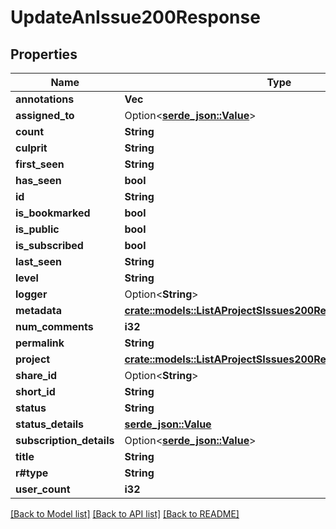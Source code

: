 # UpdateAnIssue200Response

## Properties

Name | Type | Description | Notes
------------ | ------------- | ------------- | -------------
**annotations** | **Vec<String>** |  | 
**assigned_to** | Option<[**serde_json::Value**](.md)> |  | 
**count** | **String** |  | 
**culprit** | **String** |  | 
**first_seen** | **String** |  | 
**has_seen** | **bool** |  | 
**id** | **String** |  | 
**is_bookmarked** | **bool** |  | 
**is_public** | **bool** |  | 
**is_subscribed** | **bool** |  | 
**last_seen** | **String** |  | 
**level** | **String** |  | 
**logger** | Option<**String**> |  | 
**metadata** | [**crate::models::ListAProjectSIssues200ResponseInnerMetadata**](List_a_Project_s_Issues_200_response_inner_metadata.md) |  | 
**num_comments** | **i32** |  | 
**permalink** | **String** |  | 
**project** | [**crate::models::ListAProjectSIssues200ResponseInnerProject**](List_a_Project_s_Issues_200_response_inner_project.md) |  | 
**share_id** | Option<**String**> |  | 
**short_id** | **String** |  | 
**status** | **String** |  | 
**status_details** | [**serde_json::Value**](.md) |  | 
**subscription_details** | Option<[**serde_json::Value**](.md)> |  | 
**title** | **String** |  | 
**r#type** | **String** |  | 
**user_count** | **i32** |  | 

[[Back to Model list]](../README.md#documentation-for-models) [[Back to API list]](../README.md#documentation-for-api-endpoints) [[Back to README]](../README.md)



